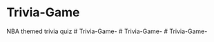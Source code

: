 # Trivia-Game
NBA themed trivia quiz
#   T r i v i a - G a m e -  
 #   T r i v i a - G a m e -  
 #   T r i v i a - G a m e -  
 